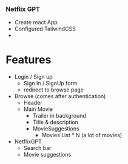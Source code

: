 ### Netflix GPT

- Create react App
- Configured TailwindCSS
- 


# Features
- Login / Sign up
    - Sign In / SignUp form
    - redirect to browse page
- Browse (comes after authentication)
    - Header
    - Main Movie
        - Trailer in background
        - Title & description
        - MovieSuggestions
            - Movies List * N (a lot of movies)
- NetflixGPT
    - Search bar
    - Movie suggestions       